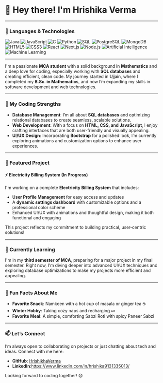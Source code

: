 # 👋 Hey there! I'm Hrishika Verma

---

### 🚀 Languages & Technologies
![Java](https://img.shields.io/badge/Java-ED8B00?style=for-the-badge&logo=java&logoColor=white)
![JavaScript](https://img.shields.io/badge/JavaScript-F7DF1E?style=for-the-badge&logo=javascript&logoColor=black)
![C](https://img.shields.io/badge/C-00599C?style=for-the-badge&logo=c&logoColor=white)
![Python](https://img.shields.io/badge/Python-3776AB?style=for-the-badge&logo=python&logoColor=white)
![SQL](https://img.shields.io/badge/SQL-4479A1?style=for-the-badge&logo=MySQL&logoColor=white)
![PostgreSQL](https://img.shields.io/badge/PostgreSQL-4169E1?style=for-the-badge&logo=postgresql&logoColor=white)
![MongoDB](https://img.shields.io/badge/MongoDB-4EA94B?style=for-the-badge&logo=mongodb&logoColor=white)
![HTML5](https://img.shields.io/badge/HTML5-E34F26?style=for-the-badge&logo=html5&logoColor=white)
![CSS3](https://img.shields.io/badge/CSS3-1572B6?style=for-the-badge&logo=css3&logoColor=white)
![React](https://img.shields.io/badge/React-20232A?style=for-the-badge&logo=react&logoColor=61DAFB)
![Next.js](https://img.shields.io/badge/Next.js-000000?style=for-the-badge&logo=nextdotjs&logoColor=white)
![Node.js](https://img.shields.io/badge/Node.js-339933?style=for-the-badge&logo=nodedotjs&logoColor=white)
![Artificial Intelligence](https://img.shields.io/badge/AI-FF6F00?style=for-the-badge&logo=artificial-intelligence&logoColor=white)
![Machine Learning](https://img.shields.io/badge/Machine%20Learning-102230?style=for-the-badge&logo=python&logoColor=white)


---

I'm a passionate **MCA student** with a solid background in **Mathematics** and a deep love for coding, especially working with **SQL databases** and creating efficient, clean code. My journey started in Ujjain, where I completed my **B.Sc. in Mathematics**, and now I’m expanding my skills in software development and web technologies.

---

### 🌟 My Coding Strengths
- **Database Management**: I’m all about **SQL databases** and optimizing relational databases to create seamless, scalable solutions.
- **Web Development**: With a focus on **HTML, CSS, and JavaScript**, I enjoy crafting interfaces that are both user-friendly and visually appealing.
- **UI/UX Design**: Incorporating **Bootstrap** for a polished look, I’m currently exploring animations and customization options to enhance user experiences.

---

### 🚀 Featured Project
#### ⚡ Electricity Billing System (In Progress)
I'm working on a complete **Electricity Billing System** that includes:
- **User Profile Management** for easy access and updates
- A **dynamic settings dashboard** with customizable options and a professional color scheme
- Enhanced UI/UX with animations and thoughtful design, making it both functional and engaging

This project reflects my commitment to building practical, user-centric solutions!

---

### 🌱 Currently Learning
I'm in my **third semester of MCA**, preparing for a major project in my final semester. Right now, I'm diving deeper into advanced UI/UX techniques and exploring database optimizations to make my projects more efficient and appealing.

---

### 🍂 Fun Facts About Me
- **Favorite Snack**: Namkeen with a hot cup of masala or ginger tea ☕
- **Winter Hobby**: Taking cozy naps and recharging 💤
- **Favorite Meal**: A simple, comforting Sabzi Roti with spicy Paneer Sabzi

---

### 📫 Let’s Connect
I’m always open to collaborating on projects or just chatting about tech and ideas. Connect with me here:
- **GitHub**: [HrishikhaVerma](https://github.com/hrishikaverma)
- **LinkedIn**:https://www.linkedin.com/in/hrishika9131335013/

Looking forward to coding together! 😄
